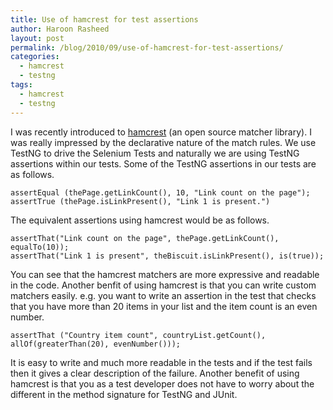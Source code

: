 ```yaml
---
title: Use of hamcrest for test assertions
author: Haroon Rasheed
layout: post
permalink: /blog/2010/09/use-of-hamcrest-for-test-assertions/
categories:
  - hamcrest
  - testng
tags:
  - hamcrest
  - testng
---
```

I was recently introduced to [hamcrest][1] (an open source matcher library). I was really impressed by the declarative nature of the match rules. We use TestNG to drive the Selenium Tests and naturally we are using TestNG assertions within our tests. Some of the TestNG assertions in our tests are as follows.

	assertEqual (thePage.getLinkCount(), 10, "Link count on the page");
	assertTrue (thePage.isLinkPresent(), "Link 1 is present.")

The equivalent assertions using hamcrest would be as follows.

	assertThat("Link count on the page", thePage.getLinkCount(), equalTo(10));
	assertThat("Link 1 is present", theBiscuit.isLinkPresent(), is(true));

You can see that the hamcrest matchers are more expressive and readable in the code. Another benfit of using hamcrest is that you can write custom matchers easily. e.g. you want to write an assertion in the test that checks that you have more than 20 items in your list and the item count is an even number.

	assertThat ("Country item count", countryList.getCount(), allOf(greaterThan(20), evenNumber()));

It is easy to write and much more readable in the tests and if the test fails then it gives a clear description of the failure. Another benefit of using hamcrest is that you as a test developer does not have to worry about the different in the method signature for TestNG and JUnit. 
 
 [1]: http://code.google.com/p/hamcrest/wiki/Tutorial